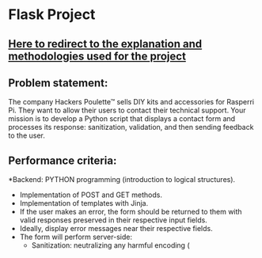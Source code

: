 # Flask Project

## [Here to redirect to the explanation and methodologies used for the project](https://github.com/Crucius96/Becode-Projects/blob/master/Flask_project/explanation.md)

## Problem statement:
The company Hackers Poulette™ sells DIY kits and accessories for Rasperri Pi. They want to allow their users to contact their technical support. Your mission is to develop a Python script that displays a contact form and processes its response: sanitization, validation, and then sending feedback to the user.

## Performance criteria:
*Backend: PYTHON programming (introduction to logical structures).
* Implementation of POST and GET methods.
* Implementation of templates with Jinja.
* If the user makes an error, the form should be returned to them with valid responses preserved in their respective input fields.
* Ideally, display error messages near their respective fields.
* The form will perform server-side:
	- Sanitization: neutralizing any harmful encoding (<script>).
	- Validation: mandatory fields + valid email.
* If sanitization and validation are successful, a "Thank you for contacting us." page will be displayed, summarizing all the encoded information.
* Implementation of the honeypot anti-spam technique.
* NO NEED FOR JAVASCRIPT OR CSS.

#### Form fields
- First name & last name. 
- Email.
- Country (list).
- Message. 
- Gender (M/F) (Radio box).
- 3 possible subjects (Repair, Order, Others) (checkboxes). 
All fields are mandatory, except for the subject (in this case, the value should be "Others").
